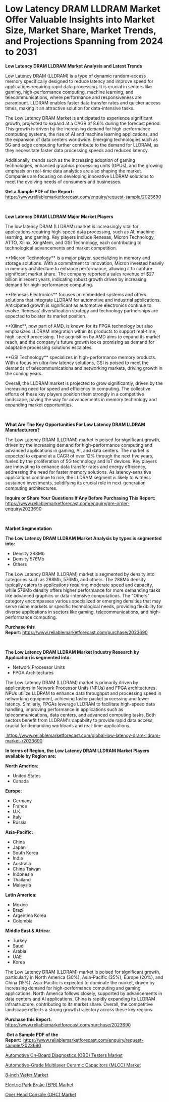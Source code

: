 <p><h1>Low Latency DRAM LLDRAM Market Offer Valuable Insights into Market Size, Market Share, Market Trends, and Projections Spanning from 2024 to 2031</h1></p><p><strong>Low Latency DRAM LLDRAM Market Analysis and Latest Trends</strong></p>
<p><p>Low Latency DRAM (LLDRAM) is a type of dynamic random-access memory specifically designed to reduce latency and improve speed for applications requiring rapid data processing. It is crucial in sectors like gaming, high-performance computing, machine learning, and telecommunications, where performance and responsiveness are paramount. LLDRAM enables faster data transfer rates and quicker access times, making it an attractive solution for data-intensive tasks.</p><p>The Low Latency DRAM Market is anticipated to experience significant growth, projected to expand at a CAGR of 8.6% during the forecast period. This growth is driven by the increasing demand for high-performance computing systems, the rise of AI and machine learning applications, and the expansion of data centers worldwide. Emerging technologies such as 5G and edge computing further contribute to the demand for LLDRAM, as they necessitate faster data processing speeds and reduced latency. </p><p>Additionally, trends such as the increasing adoption of gaming technologies, enhanced graphics processing units (GPUs), and the growing emphasis on real-time data analytics are also shaping the market. Companies are focusing on developing innovative LLDRAM solutions to meet the evolving needs of consumers and businesses.</p></p>
<p><strong>Get a Sample PDF of the Report:&nbsp;</strong> <a href="https://www.reliablemarketforecast.com/enquiry/request-sample/2023690?utm_campaign=1733&utm_medium=2&utm_source=Github&utm_content=ia&utm_term=30102024&utm_id=low-latency-dram-lldram">https://www.reliablemarketforecast.com/enquiry/request-sample/2023690</a></p>
<p>&nbsp;</p>
<p><strong>Low Latency DRAM LLDRAM Major Market Players</strong></p>
<p><p>The low latency DRAM (LLDRAM) market is increasingly vital for applications requiring high-speed data processing, such as AI, machine learning, and gaming. Key players include Renesas, Micron Technology, ATTO, Xilinx, XingMem, and GSI Technology, each contributing to technological advancements and market competition.</p><p>**Micron Technology** is a major player, specializing in memory and storage solutions. With a commitment to innovation, Micron invested heavily in memory architecture to enhance performance, allowing it to capture significant market share. The company reported a sales revenue of $27 billion in recent years, indicating robust growth driven by increasing demand for high-performance computing.</p><p>**Renesas Electronics** focuses on embedded systems and offers solutions that integrate LLDRAM for automotive and industrial applications. Anticipated growth is significant as automotive electronics continue to evolve. Renesas’ diversification strategy and technology partnerships are expected to bolster its market position.</p><p>**Xilinx**, now part of AMD, is known for its FPGA technology but also emphasizes LLDRAM integration within its products to support real-time, high-speed processing. The acquisition by AMD aims to expand its market reach, and the company's future growth looks promising as demand for adaptable processing solutions escalates.</p><p>**GSI Technology** specializes in high-performance memory products. With a focus on ultra-low latency solutions, GSI is poised to meet the demands of telecommunications and networking markets, driving growth in the coming years.</p><p>Overall, the LLDRAM market is projected to grow significantly, driven by the increasing need for speed and efficiency in computing. The collective efforts of these key players position them strongly in a competitive landscape, paving the way for advancements in memory technology and expanding market opportunities.</p></p>
<p>&nbsp;</p>
<p><strong>What Are The Key Opportunities For Low Latency DRAM LLDRAM Manufacturers?</strong></p>
<p><p>The Low Latency DRAM (LLDRAM) market is poised for significant growth, driven by the increasing demand for high-performance computing and advanced applications in gaming, AI, and data centers. The market is expected to expand at a CAGR of over 12% through the next five years, fueled by the proliferation of 5G technology and IoT devices. Key players are innovating to enhance data transfer rates and energy efficiency, addressing the need for faster memory solutions. As latency-sensitive applications continue to rise, the LLDRAM segment is likely to witness sustained investments, solidifying its crucial role in next-generation computing architectures.</p></p>
<p><strong>Inquire or Share Your Questions If Any Before Purchasing This Report:</strong> <a href="https://www.reliablemarketforecast.com/enquiry/pre-order-enquiry/2023690?utm_campaign=1733&utm_medium=2&utm_source=Github&utm_content=ia&utm_term=30102024&utm_id=low-latency-dram-lldram">https://www.reliablemarketforecast.com/enquiry/pre-order-enquiry/2023690</a></p>
<p>&nbsp;</p>
<p><strong>Market Segmentation</strong></p>
<p><strong>The Low Latency DRAM LLDRAM Market Analysis by types is segmented into:</strong></p>
<p><ul><li>Density 288Mb</li><li>Density 576Mb</li><li>Others</li></ul></p>
<p><p>The Low Latency DRAM (LLDRAM) market is segmented by density into categories such as 288Mb, 576Mb, and others. The 288Mb density typically caters to applications requiring moderate speed and capacity, while 576Mb density offers higher performance for more demanding tasks like advanced graphics or data-intensive computations. The "Others" category encompasses various specialized or emerging densities that may serve niche markets or specific technological needs, providing flexibility for diverse applications in sectors like gaming, telecommunications, and high-performance computing.</p></p>
<p><strong>Purchase this Report:&nbsp;</strong><a href="https://www.reliablemarketforecast.com/purchase/2023690?utm_campaign=1733&utm_medium=2&utm_source=Github&utm_content=ia&utm_term=30102024&utm_id=low-latency-dram-lldram">https://www.reliablemarketforecast.com/purchase/2023690</a></p>
<p>&nbsp;</p>
<p><strong>The Low Latency DRAM LLDRAM Market Industry Research by Application is segmented into:</strong></p>
<p><ul><li>Network Processor Units</li><li>FPGA Architectures</li></ul></p>
<p><p>The Low Latency DRAM (LLDRAM) market is primarily driven by applications in Network Processor Units (NPUs) and FPGA architectures. NPUs utilize LLDRAM to enhance data throughput and processing speed in networking equipment, achieving faster packet processing and lower latency. Similarly, FPGAs leverage LLDRAM to facilitate high-speed data handling, improving performance in applications such as telecommunications, data centers, and advanced computing tasks. Both sectors benefit from LLDRAM's capability to provide rapid data access, crucial for demanding workloads and real-time applications.</p></p>
<p><a href="https://www.reliablemarketforecast.com/global-low-latency-dram-lldram-market-r2023690?utm_campaign=1733&utm_medium=2&utm_source=Github&utm_content=ia&utm_term=30102024&utm_id=low-latency-dram-lldram">&nbsp;https://www.reliablemarketforecast.com/global-low-latency-dram-lldram-market-r2023690</a></p>
<p><strong>In terms of Region, the Low Latency DRAM LLDRAM Market Players available by Region are:</strong></p>
<p>
    <p> <strong> North America: </strong>
        <ul>
            <li>United States</li>
            <li>Canada</li>
        </ul>
        </p> 
    <p> <strong> Europe: </strong>
        <ul>
            <li>Germany</li>
            <li>France</li>
            <li>U.K.</li>
            <li>Italy</li>
            <li>Russia</li>
        </ul>
        </p> 
    <p> <strong> Asia-Pacific: </strong>
        <ul>
            <li>China</li>
            <li>Japan</li>
            <li>South Korea</li>
            <li>India</li>
            <li>Australia</li>
            <li>China Taiwan</li>
            <li>Indonesia</li>
            <li>Thailand</li>
            <li>Malaysia</li>
        </ul>
        </p> 
    <p> <strong> Latin America: </strong>
        <ul>
            <li>Mexico</li>
            <li>Brazil</li>
            <li>Argentina Korea</li>
            <li>Colombia</li>
        </ul>
        </p> 
    <p> <strong> Middle East & Africa: </strong>
        <ul>
            <li>Turkey</li>
            <li>Saudi</li>
            <li>Arabia</li>
            <li>UAE</li>
            <li>Korea</li>
        </ul>
    </p>
    </p>
<p><p>The Low Latency DRAM (LLDRAM) market is poised for significant growth, particularly in North America (30%), Asia-Pacific (35%), Europe (20%), and China (15%). Asia-Pacific is expected to dominate the market, driven by increasing demand for high-performance computing and gaming applications. North America follows closely, supported by advancements in data centers and AI applications. China is rapidly expanding its LLDRAM infrastructure, contributing to its market share. Overall, the competitive landscape reflects a strong growth trajectory across these key regions.</p></p>
<p><strong>Purchase this Report: </strong><a href="https://www.reliablemarketforecast.com/purchase/2023690?utm_campaign=1733&utm_medium=2&utm_source=Github&utm_content=ia&utm_term=30102024&utm_id=low-latency-dram-lldram">https://www.reliablemarketforecast.com/purchase/2023690</a></p>
<p>&nbsp;<strong>Get a Sample PDF of the Report:&nbsp;&nbsp;</strong><a href="https://www.reliablemarketforecast.com/enquiry/request-sample/2023690?utm_campaign=1733&utm_medium=2&utm_source=Github&utm_content=ia&utm_term=30102024&utm_id=low-latency-dram-lldram">https://www.reliablemarketforecast.com/enquiry/request-sample/2023690</a></p>
<p><strong></strong></p>
<p><p><a href="https://www.linkedin.com/pulse/sustainability-trends-automotive-on-board-diagnostics-qwwye?utm_campaign=1733&utm_medium=2&utm_source=Github&utm_content=ia&utm_term=30102024&utm_id=low-latency-dram-lldram">Automotive On-Board Diagnostics (OBD) Testers Market</a></p><p><a href="https://www.linkedin.com/pulse/global-automotive-grade-multilayer-ceramic-capacitors-mlcc-mxr6e?utm_campaign=1733&utm_medium=2&utm_source=Github&utm_content=ia&utm_term=30102024&utm_id=low-latency-dram-lldram">Automotive-Grade Multilayer Ceramic Capacitors (MLCC) Market</a></p><p><a href="https://www.linkedin.com/pulse/booming-8-inch-wafer-market-sector-analysis-growth-projections-qljue?utm_campaign=1733&utm_medium=2&utm_source=Github&utm_content=ia&utm_term=30102024&utm_id=low-latency-dram-lldram">8-inch Wafer Market</a></p><p><a href="https://www.linkedin.com/pulse/electric-park-brake-epb-market-size-status-forecast-2024-2031-zqyae?utm_campaign=1733&utm_medium=2&utm_source=Github&utm_content=ia&utm_term=30102024&utm_id=low-latency-dram-lldram">Electric Park Brake (EPB) Market</a></p><p><a href="https://www.linkedin.com/pulse/global-over-head-console-ohc-market-trends-innovations-forward-looking-t9o8e?utm_campaign=1733&utm_medium=2&utm_source=Github&utm_content=ia&utm_term=30102024&utm_id=low-latency-dram-lldram">Over Head Console (OHC) Market</a></p></p>